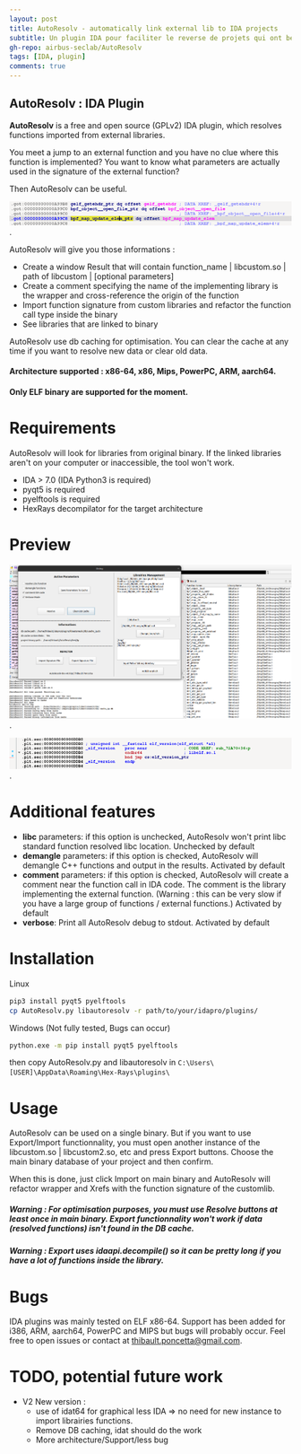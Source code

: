 ```yaml
---
layout: post
title: AutoResolv - automatically link external lib to IDA projects
subtitle: Un plugin IDA pour faciliter le reverse de projets qui ont beaucoups de libs externes.
gh-repo: airbus-seclab/AutoResolv
tags: [IDA, plugin]
comments: true
---
```


## AutoResolv : IDA Plugin

__AutoResolv__ is a free and open source (GPLv2) IDA plugin, which resolves functions imported from external libraries. 

You meet a jump to an external function and you have no clue where this function is implemented? 
You want to know what parameters are actually used in the signature of the external function? 

Then AutoResolv can be useful.

!["AutoResolv"](/assets/img/autoresolv/nojump.png "no jump on external function").

AutoResolv will give you those informations :

* Create a window Result that will contain function_name | libcustom.so | path of libcustom | [optional parameters]  
* Create a comment specifying the name of the implementing library is the wrapper and cross-reference the origin of the function  
* Import function signature from custom libraries and refactor the function call type inside the binary  
* See libraries that are linked to binary  
 
AutoResolv use db caching for optimisation. You can clear the cache at any time if you want to resolve new data or clear old data.

#### Architecture supported : x86-64, x86, Mips, PowerPC, ARM, aarch64. 
#### Only ELF binary are supported for the moment.

# Requirements 

AutoResolv will look for libraries from original binary. If the linked libraries aren't on your computer or inaccessible, the tool won't work. 

- IDA > 7.0 (IDA Python3 is required)
- pyqt5 is required
- pyelftools is required
- HexRays decompilator for the target architecture

# Preview

!["AutoResolv"](/assets/img/autoresolv/preview.png "AutoResolv preview").


!["AutoResolv"](/assets/img/autoresolv/patched.png "Example of a wrapper patched by AutoResolv").


# Additional features

- __libc__ parameters: if this option is unchecked, AutoResolv won't print libc standard function resolved libc location. Unchecked by default
- __demangle__ parameters: if this option is checked, AutoResolv will demangle C++ functions and output in the results. Activated by default
- __comment__ parameters: if this option is checked, AutoResolv will create a comment near the function call in IDA code. The comment is the library implementing the external function. (Warning : this can be very slow if you have a large group of functions / external functions.) Activated by default
- __verbose__: Print all AutoResolv debug to stdout. Activated by default


# Installation

Linux

```bash
pip3 install pyqt5 pyelftools
cp AutoResolv.py libautoresolv -r path/to/your/idapro/plugins/
```

Windows (Not fully tested, Bugs can occur)
```cmd
python.exe -m pip install pyqt5 pyelftools
```
then copy AutoResolv.py and libautoresolv in ```C:\Users\[USER]\AppData\Roaming\Hex-Rays\plugins\```


# Usage

AutoResolv can be used on a single binary. But if you want to use Export/Import functionnality, you must open another instance of the libcustom.so | libcustom2.so, etc and press Export buttons. Choose the main binary database of your project and then confirm. 

When this is done, just click Import on main binary and AutoResolv will refactor wrapper and Xrefs with the function signature of the customlib.


##### Warning : For optimisation purposes, you must use Resolve buttons at least once in main binary. Export functionnality won't work if data (resolved functions) isn't found in the DB cache.
##### Warning : Export uses idaapi.decompile() so it can be pretty long if you have a lot of functions inside the library. 


# Bugs

IDA plugins was mainly tested on ELF x86-64. 
Support has been added for i386, ARM, aarch64, PowerPC and MIPS but bugs will probably occur. 
Feel free to open issues or contact at thibault.poncetta@gmail.com. 

# TODO, potential future work

- V2 New version : 
  -  use of idat64 for graphical less IDA => no need for new instance to import librairies functions. 
  -  Remove DB caching, idat should do the work
  -  More architecture/Support/less bug
